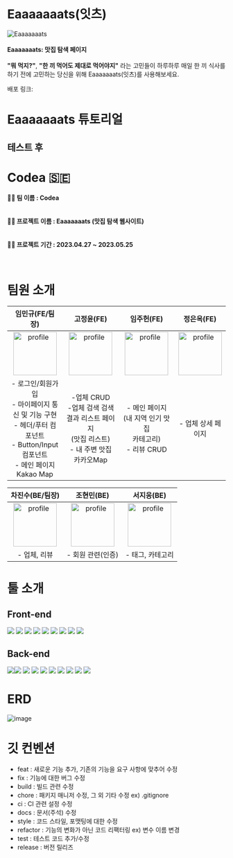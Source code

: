 # Eaaaaaaats(잇츠)
![Eaaaaaaats](https://github.com/codestates-seb/seb43_main_022/assets/114140840/a40d08b4-4d20-460e-871e-fe45aafed6b8)</br></br>
**Eaaaaaaats: 맛집 탐색 페이지**</br></br>
**"뭐 먹지?"**, **"한 끼 먹어도 제대로 먹어야지"** 라는 고민들이 하루하루 매일 한 끼 식사를 하기 전에 고민하는 당신을 위해 Eaaaaaaats(잇츠)를 사용해보세요.

배포 링크:

# Eaaaaaaats 튜토리얼

## 테스트 후 

# Codea 🇸🇪
**🧑‍💻 팀 이름 : Codea**</br></br></br>
**🧑‍💻 프로젝트 이름 : Eaaaaaaats (맛집 탐색 웹사이트)**</br></br></br>
**🧑‍💻 프로젝트 기간 : 2023.04.27 ~ 2023.05.25**</br></br></br>

# 팀원 소개
|임민규(FE/팀장)|고정윤(FE)|임주헌(FE)|정은옥(FE)
|:--:|:--:|:--:|:--:|
|<img width = "100" alt = "profile" src= "https://cdn.discordapp.com/attachments/1101384266052550666/1110887306786770994/anicon_1.png"/>|<img width = "100" alt = "profile" src= "https://cdn.discordapp.com/attachments/1101384266052550666/1110887135881470002/anicon_2.png"/>|<img width = "100" alt = "profile" src= "https://cdn.discordapp.com/attachments/1101384266052550666/1110887443705634868/png.png"/>|<img width = "100" alt = "profile" src= "https://cdn.discordapp.com/attachments/1101384266052550666/1110889364566835220/74f24fc0d8adcc8c.png"/>|
| - 로그인/회원가입 </br>- 마이페이지 통신 및 기능 구현 </br>- 헤더/푸터 컴포넌트</br>- Button/Input 컴포넌트 </br> - 메인 페이지 Kakao Map|-업체 CRUD</br> -업체 검색 검색 결과 리스트 페이지 </br>(맛집 리스트)</br>- 내 주변 맛집 카카오Map|- 메인 페이지(내 지역 인기 맛집</br>카테고리)</br>- 리뷰 CRUD|- 업체 상세 페이지|


|차진수(BE/팀장)|조현민(BE)|서지웅(BE)|
|:--:|:--:|:--:|
|<img width = "100" alt = "profile" src= "https://cdn.discordapp.com/attachments/1101384266052550666/1110890992464297984/png.png"/>|<img width = "100" alt = "profile" src= "https://cdn.discordapp.com/attachments/1101384266052550666/1110891024949194833/png_1.png"/>|<img width = "100" alt = "profile" src= "https://cdn.discordapp.com/attachments/1101384266052550666/1110891103592386630/png_2.png"/>|
|- 업체, 리뷰|- 회원 관련(인증)|- 태그, 카테고리|
# 툴 소개

## Front-end
<img src="https://img.shields.io/badge/JavaScript-F7DF1E?style=for-the-badge&logo=JavaScript&logoColor=white"/> <img src="https://img.shields.io/badge/React-61DAFB?style=for-the-badge&logo=React&logoColor=white"/>
<img src="https://img.shields.io/badge/createreactapp-09D3AC?style=for-the-badge&logo=createreactapp&logoColor=white"/>
<img src="https://img.shields.io/badge/reactrouter-CA4245?style=for-the-badge&logo=reactrouter&logoColor=white"/>
<img src="https://img.shields.io/badge/Recoil-8A29E4?style=for-the-badge&logo=&logoColor=white"/>
<img src="https://img.shields.io/badge/styledcomponents-DB7093?style=for-the-badge&logo=styledcomponents&logoColor=white"/>
<img src="https://img.shields.io/badge/amazons3-569A31?style=for-the-badge&logo=amazons3&logoColor=white"/>
<img src="https://img.shields.io/badge/eslint-4B32C3?style=for-the-badge&logo=eslint&logoColor=white"/>
<img src="https://img.shields.io/badge/axios-5A29E4?style=for-the-badge&logo=axios&logoColor=white"/>

## Back-end
<img src="https://img.shields.io/badge/JAVA-ffffff?style=for-the-badge&logo=JAVA&logoColor=black"/><img src="https://img.shields.io/badge/intellijidea-000000?style=for-the-badge&logo=intellijidea&logoColor=white"/>
<img src="https://img.shields.io/badge/springboot-6DB33F?style=for-the-badge&logo=springboot&logoColor=white"/>
<img src="https://img.shields.io/badge/springsecurity-6DB33F?style=for-the-badge&logo=springboot&logoColor=white"/>
<img src="https://img.shields.io/badge/spring Data JPA-527FFF?style=for-the-badge&logoColor=white"/>
<img src="https://img.shields.io/badge/JWT-4B32C3?style=for-the-badge&logo=JWT&logoColor=white"/>
<img src="https://img.shields.io/badge/amazonec2-FF9900?style=for-the-badge&logo=amazonec2&logoColor=white"/>
<img src="https://img.shields.io/badge/mysql-4479A1?style=for-the-badge&logo=mysql&logoColor=white"/>
<img src="https://img.shields.io/badge/amazonrds-527FFF?style=for-the-badge&logo=amazonrds&logoColor=white"/>
<img src="https://img.shields.io/badge/amazons3-569A31?style=for-the-badge&logo=amazons3&logoColor=white"/>

 # ERD
![image](https://github.com/codestates-seb/seb43_main_022/assets/114140840/d525a1dd-5d14-406c-b813-fc69c9df3a4a)
 
# 깃 컨벤션
- feat : 새로운 기능 추가, 기존의 기능을 요구 사항에 맞추어 수정
- fix : 기능에 대한 버그 수정
- build : 빌드 관련 수정
- chore : 패키지 매니저 수정, 그 외 기타 수정 ex) .gitignore
- ci : CI 관련 설정 수정
- docs : 문서(주석) 수정
- style : 코드 스타일, 포맷팅에 대한 수정
- refactor : 기능의 변화가 아닌 코드 리팩터링 ex) 변수 이름 변경
- test : 테스트 코드 추가/수정
- release : 버전 릴리즈








